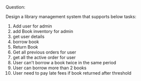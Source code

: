 Question:

Design a library management system that supports below tasks:
1. Add user for admin
2. add Book inventory for admin
3. get user details
4. borrow book
5. Return Book
6. Get all previous orders for user
7. get all the active order for user
8. User can't borrow a book twice in the same period
9. User can borrow more than 2 books
10. User need to pay late fees if book returned after threshold